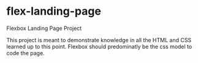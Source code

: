 # flex-landing-page
Flexbox Landing Page Project

This project is meant to demonstrate knowledge in all the HTML and CSS learned up to this point. Flexbox should predominatly be the css model to code the page.